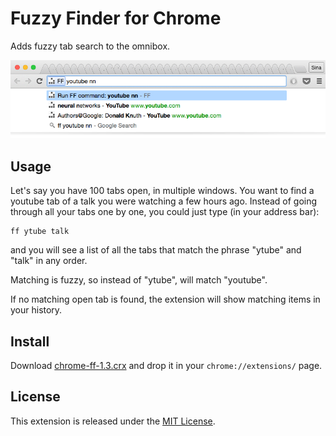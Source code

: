 # Fuzzy Finder for Chrome

Adds fuzzy tab search to the omnibox.

<p align="center"> <a href="#"><img src="screenshot-1.3.png"/></a> </p>

## Usage

Let's say you have 100 tabs open, in multiple windows.
You want to find a youtube tab of a talk you were watching a few hours ago.
Instead of going through all your tabs one by one, you could just type (in your address bar):

    ff ytube talk

and you will see a list of all the tabs that match the phrase "ytube" and "talk" in any order.

Matching is fuzzy, so instead of "ytube", will match "youtube".

If no matching open tab is found, the extension will show matching items in your history.

## Install

Download [chrome-ff-1.3.crx](https://github.com/siadat/chrome-ff/releases/download/1.3/chrome-ff.crx)
and drop it in your `chrome://extensions/` page.

## License

This extension is released under the [MIT License](http://www.opensource.org/licenses/MIT).
